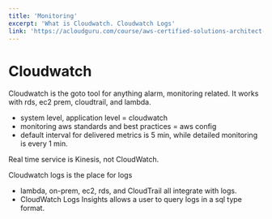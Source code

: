 ```yaml
---
title: 'Monitoring'
excerpt: 'What is Cloudwatch. Cloudwatch Logs'
link: 'https://acloudguru.com/course/aws-certified-solutions-architect-associate-saa-c02'
---
```


# Cloudwatch

Cloudwatch is the goto tool for anything alarm, monitoring related. It works with rds, ec2 prem, cloudtrail, and lambda.

- system level, application level = cloudwatch
- monitoring aws standards and best practices = aws config
- default interval for delivered metrics is 5 min, while detailed monitoring is every 1 min.

Real time service is Kinesis, not CloudWatch.

Cloudwatch logs is the place for logs

- lambda, on-prem, ec2, rds, and CloudTrail all integrate with logs.
- CloudWatch Logs Insights allows a user to query logs in a sql type format.

